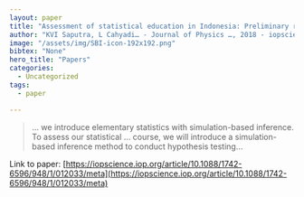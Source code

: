 ```yaml
---
layout: paper
title: "Assessment of statistical education in Indonesia: Preliminary results and initiation to simulation-based inference"
author: "KVI Saputra, L Cahyadi… - Journal of Physics …, 2018 - iopscience.iop.org"
image: "/assets/img/SBI-icon-192x192.png"
bibtex: "None"
hero_title: "Papers"
categories:
  - Uncategorized
tags:
  - paper

---
```

>… we introduce elementary statistics with simulation-based inference. To assess our statistical … course, we will introduce a simulation-based inference method to conduct hypothesis testing…

Link to paper: [https://iopscience.iop.org/article/10.1088/1742-6596/948/1/012033/meta](https://iopscience.iop.org/article/10.1088/1742-6596/948/1/012033/meta)



